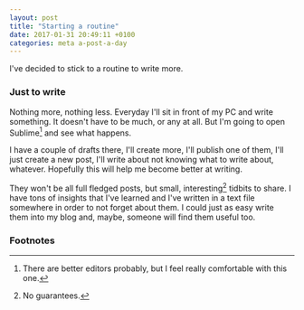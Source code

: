 ```yaml
---
layout: post
title: "Starting a routine"
date: 2017-01-31 20:49:11 +0100
categories: meta a-post-a-day
---
```

I've decided to stick to a routine to write more.

### **Just to write**

Nothing more, nothing less. Everyday I'll sit in front of my PC and write something. It doesn't have to be much, or any at all. But I'm going to open Sublime[^1] and see what happens.

I have a couple of drafts there, I'll create more, I'll publish one of them, I'll just create a new post, I'll write about not knowing what to write about, whatever. Hopefully this will help me become better at writing.

They won't be all full fledged posts, but small, interesting[^2] tidbits to share. I have tons of insights that I've learned and I've written in a text file somewhere in order to not forget about them. I could just as easy write them into my blog and, maybe, someone will find them useful too.

### Footnotes

[^1]: There are better editors probably, but I feel really comfortable with this one.
[^2]: No guarantees.
